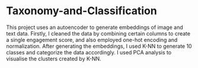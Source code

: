 # Taxonomy-and-Classification

This project uses an autoencoder to generate embeddings of image and text data. Firstly, I cleaned the data by combining certain columns to create a single engagement score, and also employed one-hot encoding and normalization. After generating the embeddings, I used K-NN to generate 10 classes and categorize the data accordingly. I used PCA analysis to visualise the clusters created by K-NN. 
